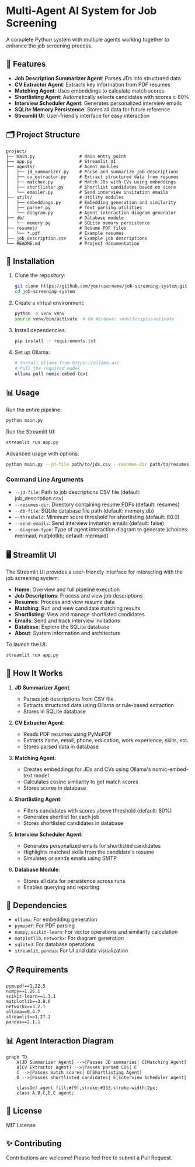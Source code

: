 # Multi-Agent AI System for Job Screening

A complete Python system with multiple agents working together to enhance the job screening process.

## 🌟 Features

- **Job Description Summarizer Agent**: Parses JDs into structured data
- **CV Extractor Agent**: Extracts key information from PDF resumes
- **Matching Agent**: Uses embeddings to calculate match scores
- **Shortlisting Agent**: Automatically selects candidates with scores ≥ 80%
- **Interview Scheduler Agent**: Generates personalized interview emails
- **SQLite Memory Persistence**: Stores all data for future reference
- **Streamlit UI**: User-friendly interface for easy interaction

## 🗂️ Project Structure

```
project/
├── main.py                 # Main entry point
├── app.py                  # Streamlit UI
├── agents/                 # Agent modules
│   ├── jd_summarizer.py    # Parse and summarize job descriptions
│   ├── cv_extractor.py     # Extract structured data from resumes
│   ├── matcher.py          # Match JDs with CVs using embeddings
│   ├── shortlister.py      # Shortlist candidates based on score
│   └── emailer.py          # Send interview invitation emails
├── utils/                  # Utility modules
│   ├── embeddings.py       # Embedding generation and similarity
│   ├── parser.py           # Text parsing utilities
│   └── diagram.py          # Agent interaction diagram generator
├── db/                     # Database module
│   └── memory.py           # SQLite memory persistence
├── resumes/                # Resume PDF files
│   └── *.pdf               # Example resumes
├── job_description.csv     # Example job descriptions
└── README.md               # Project documentation
```

## 🚀 Installation

1. Clone the repository:
   ```bash
   git clone https://github.com/yourusername/job-screening-system.git
   cd job-screening-system
   ```

2. Create a virtual environment:
   ```bash
   python -m venv venv
   source venv/bin/activate  # On Windows: venv\Scripts\activate
   ```

3. Install dependencies:
   ```bash
   pip install -r requirements.txt
   ```

4. Set up Ollama:
   ```bash
   # Install Ollama from https://ollama.ai/
   # Pull the required model
   ollama pull nomic-embed-text
   ```

## 📊 Usage

Run the entire pipeline:

```bash
python main.py
```

Run the Streamlit UI:

```bash
streamlit run app.py
```

Advanced usage with options:

```bash
python main.py --jd-file path/to/jds.csv --resumes-dir path/to/resumes --threshold 85 --send-emails
```

### Command Line Arguments

- `--jd-file`: Path to job descriptions CSV file (default: job_description.csv)
- `--resumes-dir`: Directory containing resume PDFs (default: resumes)
- `--db-file`: SQLite database file path (default: memory.db)
- `--threshold`: Minimum score threshold for shortlisting (default: 80.0)
- `--send-emails`: Send interview invitation emails (default: false)
- `--diagram-type`: Type of agent interaction diagram to generate (choices: mermaid, matplotlib; default: mermaid)

## 🖥️ Streamlit UI

The Streamlit UI provides a user-friendly interface for interacting with the job screening system:

- **Home**: Overview and full pipeline execution
- **Job Descriptions**: Process and view job descriptions
- **Resumes**: Process and view resume data
- **Matching**: Run and view candidate matching results
- **Shortlisting**: View and manage shortlisted candidates
- **Emails**: Send and track interview invitations
- **Database**: Explore the SQLite database
- **About**: System information and architecture

To launch the UI:

```bash
streamlit run app.py
```

## 🤖 How It Works

1. **JD Summarizer Agent**:
   - Parses job descriptions from CSV file
   - Extracts structured data using Ollama or rule-based extraction
   - Stores in SQLite database

2. **CV Extractor Agent**:
   - Reads PDF resumes using PyMuPDF
   - Extracts name, email, phone, education, work experience, skills, etc.
   - Stores parsed data in database

3. **Matching Agent**:
   - Creates embeddings for JDs and CVs using Ollama's nomic-embed-text model
   - Calculates cosine similarity to get match scores
   - Stores scores in database

4. **Shortlisting Agent**:
   - Filters candidates with scores above threshold (default: 80%)
   - Generates shortlist for each job
   - Stores shortlisted candidates in database

5. **Interview Scheduler Agent**:
   - Generates personalized emails for shortlisted candidates
   - Highlights matched skills from the candidate's resume
   - Simulates or sends emails using SMTP

6. **Database Module**:
   - Stores all data for persistence across runs
   - Enables querying and reporting

## 📝 Dependencies

- `ollama`: For embedding generation
- `pymupdf`: For PDF parsing
- `numpy`, `scikit-learn`: For vector operations and similarity calculation
- `matplotlib`, `networkx`: For diagram generation 
- `sqlite3`: For database operations
- `streamlit`, `pandas`: For UI and data visualization

## 📋 Requirements

```
pymupdf==1.22.5
numpy==1.26.1
scikit-learn==1.3.1
matplotlib==3.8.0
networkx==3.2.1
ollama==0.4.7
streamlit==1.27.2
pandas==2.1.1
```

## 📊 Agent Interaction Diagram

```mermaid
graph TD
    A[JD Summarizer Agent] -->|Passes JD summaries| C[Matching Agent]
    B[CV Extractor Agent] -->|Passes parsed CVs| C
    C -->|Passes match scores| D[Shortlisting Agent]
    D -->|Passes shortlisted candidates| E[Interview Scheduler Agent]
    
    classDef agent fill:#f9f,stroke:#333,stroke-width:2px;
    class A,B,C,D,E agent;
```

## 📄 License

MIT License

## ✨ Contributing

Contributions are welcome! Please feel free to submit a Pull Request. 